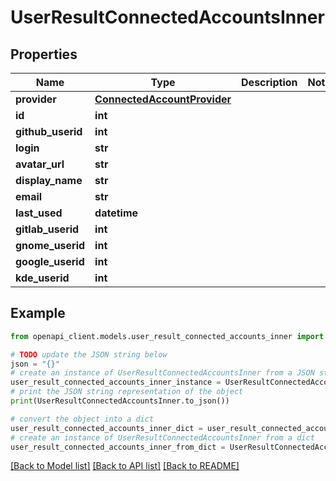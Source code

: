 # UserResultConnectedAccountsInner


## Properties

Name | Type | Description | Notes
------------ | ------------- | ------------- | -------------
**provider** | [**ConnectedAccountProvider**](ConnectedAccountProvider.md) |  | 
**id** | **int** |  | 
**github_userid** | **int** |  | 
**login** | **str** |  | 
**avatar_url** | **str** |  | 
**display_name** | **str** |  | 
**email** | **str** |  | 
**last_used** | **datetime** |  | 
**gitlab_userid** | **int** |  | 
**gnome_userid** | **int** |  | 
**google_userid** | **int** |  | 
**kde_userid** | **int** |  | 

## Example

```python
from openapi_client.models.user_result_connected_accounts_inner import UserResultConnectedAccountsInner

# TODO update the JSON string below
json = "{}"
# create an instance of UserResultConnectedAccountsInner from a JSON string
user_result_connected_accounts_inner_instance = UserResultConnectedAccountsInner.from_json(json)
# print the JSON string representation of the object
print(UserResultConnectedAccountsInner.to_json())

# convert the object into a dict
user_result_connected_accounts_inner_dict = user_result_connected_accounts_inner_instance.to_dict()
# create an instance of UserResultConnectedAccountsInner from a dict
user_result_connected_accounts_inner_from_dict = UserResultConnectedAccountsInner.from_dict(user_result_connected_accounts_inner_dict)
```
[[Back to Model list]](../README.md#documentation-for-models) [[Back to API list]](../README.md#documentation-for-api-endpoints) [[Back to README]](../README.md)


